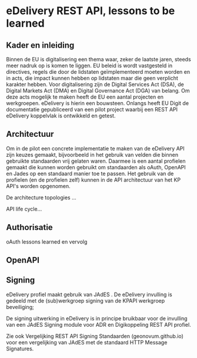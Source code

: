 # eDelivery REST API, lessons to be learned

## Kader en inleiding

Binnen de EU is digitalisering een thema waar, zeker de laatste jaren, steeds 
meer nadruk op is komen te liggen. EU beleid is wordt vastgesteld in directives, 
regels die door de lidstaten geïmplementeerd moeten worden en in acts, die 
impact kunnen hebben op lidstaten maar die geen verplicht karakter hebben. 
Voor digitalisering zijn de Digital Services Act (DSA), de Digital Markets Act (DMA) 
en Digital Governance Act (DGA) van belang. 
Om deze acts mogelijk te maken heeft de EU een aantal projecten en werkgroepen. 
eDelivery is hierin een bouwsteen. Onlangs heeft EU Digit de documentatie gepubliceerd
van een pilot project waarbij een REST API eDelivery koppelvlak is ontwikkeld en getest.

## Architectuur

Om in de pilot een concrete implementatie te maken van de eDelivery API zijn keuzes 
gemaakt, bijvoorbeeld in het gebruik van velden die binnen gebruikte standaarden 
vrij gelaten waren. Daarmee is een aantal profielen gemaakt die kunnen worden 
gebruikt om standaarden als oAuth, OpenAPI en Jades op een standaard manier toe 
te passen. Het gebruik van de profielen (en de profielen zelf) kunnen in de 
API architectuur van het KP API's worden opgenomen.

De architecture topologies ...

API life cycle...

## Authorisatie
oAuth lessons learned en vervolg

## OpenAPI

## Signing
eDelivery profiel maakt gebruik van JAdES . De eDelivery invulling is gedeeld met de (sub)werkgroep 
signing van de KPAPI werkgroep beveiliging;

De signing uitwerking in eDelivery is in principe bruikbaar voor de invulling van een JAdES 
Signing module voor ADR en Digikoppeling REST API profiel.

Zie ook Vergelijking REST API Signing Standaarden (geonovum.github.io) voor een vergelijking van 
JAdES  met de standaard HTTP Message Signatures.
